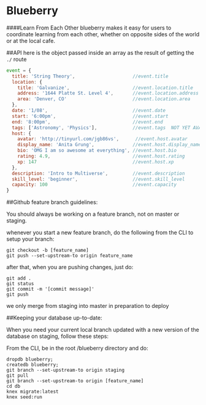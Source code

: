 # Blueberry
####Learn From Each Other
blueberry makes it easy for users to coordinate learning from each other, whether on opposite sides of the world or at the local cafe.

##API
here is the object passed inside an array as the result of getting the `./` route
```js
event = {
  title: 'String Theory',                     //event.title
  location: {
    title: 'Galvanize',                       //event.location.title
    address: '1644 Platte St. Level 4',       //event.location.address
    area: 'Denver, CO'                        //event.location.area
  },
  date: '1/08',                               //event.date
  start: '6:00pm',                            //event.start
  end: '8:00pm',                              //event.end
  tags: ['Astronomy', 'Physics'],             //event.tags  NOT YET AVAILABLE
  host: {
    avatar: 'http://tinyurl.com/jgb86vs',      //event.host.avatar
    display_name: 'Anita Grung',              //event.host.display_name
    bio: 'OMG I am so awesome at everything', //event.host.bio
    rating: 4.9,                              //event.host.rating
    xp: 147                                   //event.host.xp
  },
  description: 'Intro to Multiverse',         //event.description
  skill_level: 'beginner',                    //event.skill_level
  capacity: 100                               //event.capacity
}
```

##Github feature branch guidelines:

You should always be working on a feature branch, not on master or staging.

whenever you start a new feature branch, do the following from the CLI to setup your branch:


```
git checkout -b [feature_name]
git push --set-upstream-to origin feature_name
```

after that, when you are pushing changes, just do:
```
git add .
git status
git commit -m '[commit message]'
git push
```

we only merge from staging into master in preparation to deploy

##Keeping your database up-to-date:

When you need your current local branch updated with a new version of the database on staging, follow these steps:

From the CLI, be in the root /blueberry directory and do:

```
dropdb blueberry;
createdb blueberry;
git branch --set-upstream-to origin staging
git pull
git branch --set-upstream-to origin [feature_name]
cd db
knex migrate:latest
knex seed:run
```
